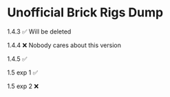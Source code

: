# Unofficial Brick Rigs Dump
1.4.3 ✅ Will be deleted

1.4.4 ❌ Nobody cares about this version

1.4.5 ✅

1.5 exp 1 ✅

1.5 exp 2 ❌

